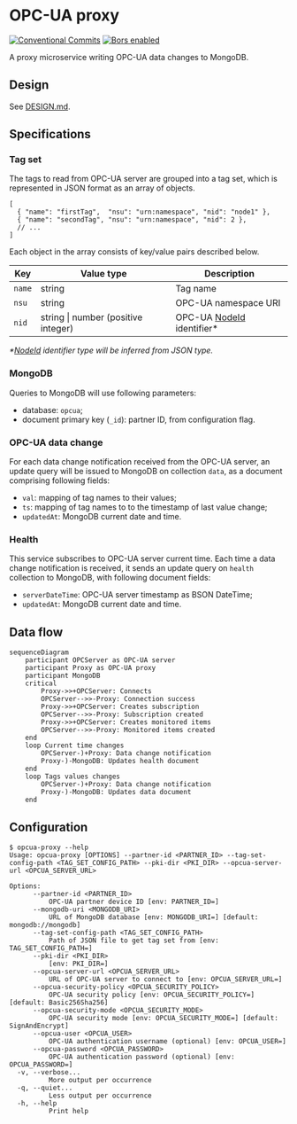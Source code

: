 # OPC-UA proxy

[![Conventional Commits](https://img.shields.io/badge/Conventional%20Commits-1.0.0-yellow.svg)](https://conventionalcommits.org)
[![Bors enabled](https://bors.tech/images/badge_small.svg)](https://app.bors.tech/repositories/60476)

A proxy microservice writing OPC-UA data changes to MongoDB.

## Design

See [DESIGN.md](DESIGN.md).

## Specifications

### Tag set

The tags to read from OPC-UA server are grouped into a tag set, which is represented in JSON format as an array of objects.

```jsonc
[
  { "name": "firstTag",  "nsu": "urn:namespace", "nid": "node1" },
  { "name": "secondTag", "nsu": "urn:namespace", "nid": 2 },
  // ...
]
```

Each object in the array consists of key/value pairs described below.

| Key    | Value type                          | Description                         |
| ------ | ----------------------------------- | ----------------------------------- |
| `name` | string                              | Tag name                            |
| `nsu`  | string                              | OPC-UA namespace URI                |
| `nid`  | string \| number (positive integer) | OPC-UA [NodeId][nodeid] identifier* |

_\*[NodeId][nodeid] identifier type will be inferred from JSON type._

[nodeid]: https://reference.opcfoundation.org/v104/Core/docs/Part3/8.2.1/

### MongoDB

Queries to MongoDB will use following parameters:

- database: `opcua`;
- document primary key (`_id`): partner ID, from configuration flag.

### OPC-UA data change

For each data change notification received from the OPC-UA server, an update query will be issued to MongoDB on collection `data`, as a document comprising following fields:

- `val`: mapping of tag names to their values;
- `ts`: mapping of tag names to to the timestamp of last value change;
- `updatedAt`: MongoDB current date and time.

### Health

This service subscribes to OPC-UA server current time. Each time a data change notification is received, it sends an update query on `health` collection to MongoDB, with following document fields:

- `serverDateTime`: OPC-UA server timestamp as BSON DateTime;
- `updatedAt`: MongoDB current date and time.

## Data flow

```mermaid
sequenceDiagram
    participant OPCServer as OPC-UA server
    participant Proxy as OPC-UA proxy
    participant MongoDB
    critical
        Proxy->>+OPCServer: Connects
        OPCServer-->>-Proxy: Connection success
        Proxy->>+OPCServer: Creates subscription
        OPCServer-->>-Proxy: Subscription created
        Proxy->>+OPCServer: Creates monitored items
        OPCServer-->>-Proxy: Monitored items created
    end
    loop Current time changes
        OPCServer-)+Proxy: Data change notification
        Proxy-)-MongoDB: Updates health document
    end
    loop Tags values changes
        OPCServer-)+Proxy: Data change notification
        Proxy-)-MongoDB: Updates data document
    end
```

## Configuration

```ShellSession
$ opcua-proxy --help
Usage: opcua-proxy [OPTIONS] --partner-id <PARTNER_ID> --tag-set-config-path <TAG_SET_CONFIG_PATH> --pki-dir <PKI_DIR> --opcua-server-url <OPCUA_SERVER_URL>

Options:
      --partner-id <PARTNER_ID>
          OPC-UA partner device ID [env: PARTNER_ID=]
      --mongodb-uri <MONGODB_URI>
          URL of MongoDB database [env: MONGODB_URI=] [default: mongodb://mongodb]
      --tag-set-config-path <TAG_SET_CONFIG_PATH>
          Path of JSON file to get tag set from [env: TAG_SET_CONFIG_PATH=]
      --pki-dir <PKI_DIR>
          [env: PKI_DIR=]
      --opcua-server-url <OPCUA_SERVER_URL>
          URL of OPC-UA server to connect to [env: OPCUA_SERVER_URL=]
      --opcua-security-policy <OPCUA_SECURITY_POLICY>
          OPC-UA security policy [env: OPCUA_SECURITY_POLICY=] [default: Basic256Sha256]
      --opcua-security-mode <OPCUA_SECURITY_MODE>
          OPC-UA security mode [env: OPCUA_SECURITY_MODE=] [default: SignAndEncrypt]
      --opcua-user <OPCUA_USER>
          OPC-UA authentication username (optional) [env: OPCUA_USER=]
      --opcua-password <OPCUA_PASSWORD>
          OPC-UA authentication password (optional) [env: OPCUA_PASSWORD=]
  -v, --verbose...
          More output per occurrence
  -q, --quiet...
          Less output per occurrence
  -h, --help
          Print help
```
